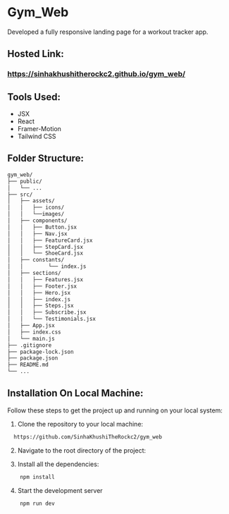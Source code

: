 # Gym_Web
Developed a fully responsive landing page for a workout tracker app.


## Hosted Link:
### https://sinhakhushitherockc2.github.io/gym_web/

## Tools Used:
* JSX
* React 
* Framer-Motion
* Tailwind CSS

## Folder Structure:
```bash
gym_web/
├── public/
│   └── ...
├── src/
│   ├── assets/
│   │   ├── icons/
│   │   └──images/
│   ├── components/
│   │   ├── Button.jsx
│   │   ├── Nav.jsx
│   │   ├── FeatureCard.jsx
│   │   ├── StepCard.jsx
│   │   └── ShoeCard.jsx
│   ├── constants/
│   │        └── index.js
│   ├── sections/
│   │   ├── Features.jsx
│   │   ├── Footer.jsx
│   │   ├── Hero.jsx
│   │   ├── index.js
│   │   ├── Steps.jsx
│   │   ├── Subscribe.jsx
│   │   └── Testimonials.jsx
│   ├── App.jsx
│   ├── index.css
│   └── main.js
├── .gitignore
├── package-lock.json
├── package.json
├── README.md
└── ...
```

## Installation On Local Machine:
Follow these steps to get the project up and running on your local system:

1. Clone the repository to your local machine:
```bash
  https://github.com/SinhaKhushiTheRockc2/gym_web
```
2. Navigate to the root directory of the project:

3. Install all the dependencies:
```bash
    npm install
```
4. Start the development server
```bash 
    npm run dev
```


